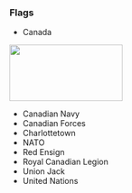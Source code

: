 
### Flags

* Canada
<img src="https://upload.wikimedia.org/wikipedia/en/thumb/c/cf/Flag_of_Canada.svg/1280px-Flag_of_Canada.svg.png" height="100" width="200">
</img>

* Canadian Navy
* Canadian Forces
* Charlottetown
* NATO
* Red Ensign
* Royal Canadian Legion
* Union Jack
* United Nations

